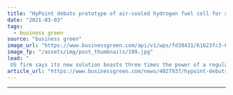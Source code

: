 ```yaml
---
title: "HyPoint debuts prototype of air-cooled hydrogen fuel cell for aviation"
date: "2021-03-03"
tags: 
  - business green
source: "business green"
image_url: "https://www.businessgreen.com/api/v1/wps/fd38431/61623fc3-610c-4774-9bef-5f072a0351c3/5/Hydrogen-plane-185x114.jpg"
image_fp: "/assets/img/post_thumbnails/109.jpg"
lead: "
 US firm says its new solution boasts three times the power of a regular fuel cell by weight, providing a boost to hopes of hydrogen powered aircraft ..."
article_url: "https://www.businessgreen.com/news/4027937/hypoint-debuts-prototype-air-cooled-hydrogen-fuel-cell-aviation"
---
```


---
